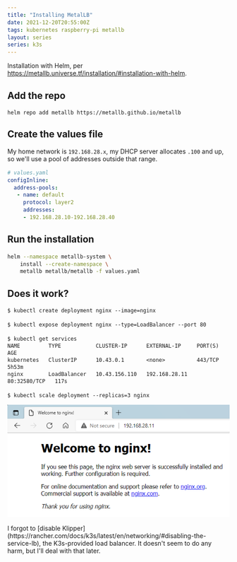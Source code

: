 ```yaml
---
title: "Installing MetalLB"
date: 2021-12-20T20:55:00Z
tags: kubernetes raspberry-pi metallb
layout: series
series: k3s
---
```


Installation with Helm, per <https://metallb.universe.tf/installation/#installation-with-helm>.

## Add the repo

```
helm repo add metallb https://metallb.github.io/metallb
```

## Create the values file

My home network is `192.168.28.x`, my DHCP server allocates `.100` and up, so we'll use a pool of addresses outside that range.

```yaml
# values.yaml
configInline:
  address-pools:
   - name: default
     protocol: layer2
     addresses:
     - 192.168.28.10-192.168.28.40
```

## Run the installation

```bash
helm --namespace metallb-system \
    install --create-namespace \
    metallb metallb/metallb -f values.yaml
```

## Does it work?

```
$ kubectl create deployment nginx --image=nginx

$ kubectl expose deployment nginx --type=LoadBalancer --port 80

$ kubectl get services
NAME         TYPE           CLUSTER-IP      EXTERNAL-IP     PORT(S)        AGE
kubernetes   ClusterIP      10.43.0.1       <none>          443/TCP        5h53m
nginx        LoadBalancer   10.43.156.110   192.168.28.11   80:32580/TCP   117s

$ kubectl scale deployment --replicas=3 nginx
```

![](/images/2021-12-20-installing-metallb/nginx-edge.png)

<div class="callout callout-info" markdown="span">
I forgot to [disable Klipper](https://rancher.com/docs/k3s/latest/en/networking/#disabling-the-service-lb), the K3s-provided load balancer. It doesn't seem to do any harm, but I'll deal with that later.
</div>
